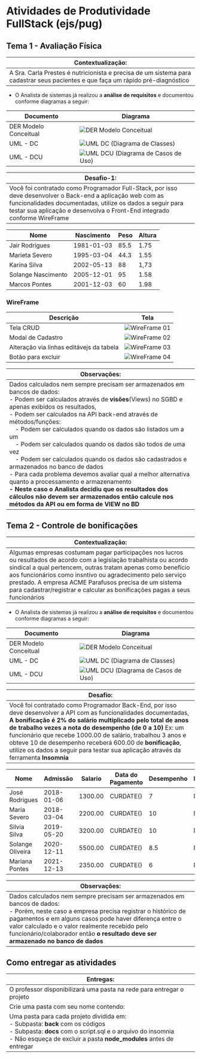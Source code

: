 # Atividades de Produtividade FullStack (ejs/pug)

## Tema 1 - Avaliação Física

|Contextualização:|
|-|
|A Sra. Carla Prestes é nutricionista e precisa de um sistema para cadastrar seus pacientes e que faça um rápido pré-diagnóstico|

- O Analista de sistemas já realizou a **análise de requisitos** e documentou conforme diagramas a seguir:

|Documento|Diagrama|
|-|-|
|DER Modelo Conceitual|![DER Modelo Conceitual](./imgs/der_imc.png)|
|UML - DC|![UML DC (Diagrama de Classes)](./imgs/uml_dc_imc.png)|
|UML - DCU|![UML DCU (Diagrama de Casos de Uso)](./imgs/uml_dcu_imc.png)|

|Desafio-1:|
|-|
|Você foi contratado como Programador Full-Stack, por isso deve desenvolver o Back-end a aplicação web com as funcionalidades documentadas, utilize os dados a seguir para testar sua aplicação e desenvolva o Front-End integrado conforme WireFrame|

|Nome|Nascimento|Peso|Altura|
|-|-|-|-|
|Jair Rodrigues|1981-01-03|85.5|1.75|
|Marieta Severo|1995-03-04|44.3|1.55|
|Karina Silva|2002-05-13|88|1,73|
|Solange Nascimento|2005-12-01|95|1.58|
|Marcos Pontes|2001-12-03|60|1.98|

### WireFrame

|Descrição|Tela|
|-|-|
|Tela CRUD|![WireFrame 01](./imgs/wireframe1.png)|
|Modal de Cadastro|![WireFrame 02](./imgs/wireframe2.png)|
|Alteração via linhas editávejs da tabela|![WireFrame 03](./imgs/wireframe3.png)|
|Botão para excluir|![WireFrame 04](./imgs/wireframe4.png)|

|Observações:|
|-|
|Dados calculados nem sempre precisam ser armazenados em bancos de dados:<br>- Podem ser calculados através de **visões**(Views) no SGBD e apenas exibidos os resultados,<br>- Podem ser calculados na API back-end através de métodos/funções:<br>&emsp;- Podem ser calculados quando os dados são listados um a um<br>&emsp;- Podem ser calculados quando os dados são todos de uma vez<br>&emsp;- Podem ser calculados quando os dados são cadastrados e armazenados no banco de dados<br>- Para cada problema devemos avaliar qual a melhor alternativa quanto a processamento e armazenamento<br>**- Neste caso o Analista decidiu que os resultados dos cálculos não devem ser armazenados então calcule nos métodos da API ou em forma de VIEW no BD**|
## Tema 2 - Controle de bonificações

|Contextualização:|
|-|
|Algumas empresas costumam pagar participações nos lucros ou resultados de acordo com a legislação trabalhista ou acordo sindical a qual pertencem, outras tratam apenas como benefício aos funcionários como insntivo ou agradecimento pelo serviço prestado. A empresa ACME Parafusos precisa de um sistema para cadastrar/registrar e calcular as bonificações pagas a seus funcionários|

- O Analista de sistemas já realizou a **análise de requisitos** e documentou conforme diagramas a seguir:

|Documento|Diagrama|
|-|-|
|DER Modelo Conceitual|![DER Modelo Conceitual](./imgs/der_bonus.png)|
|UML - DC|![UML DC (Diagrama de Classes)](./imgs/uml_dc_bonus.png)|
|UML - DCU|![UML DCU (Diagrama de Casos de Uso)](./imgs/uml_dcu_bonus.png)|

|Desafio:|
|-|
|Você foi contratado como Programador Back-End, por isso deve desenvolver a API com as funcionalidades documentadas, **A bonificação é 2% do salário multiplicado pelo total de anos de trabalho vezes a nota do desempenho (de 0 a 10)** Ex: um funcionário que recebe 1000.00 de salário, trabalhou 3 anos e obteve 10 de desempenho receberá 600.00 de **bonificação**, utilize os dados a seguir para testar sua aplicação através da ferramenta **Insomnia**|

|Nome|Admissão|Salario|Data do Pagamento|Desempenho|Bonificacao|
|-|-|-|-|-|-|
|José Rodrigues|2018-01-06|1300.00|CURDATE()|7|NULL|
|Maria Severo|2018-03-04|2200.00|CURDATE()|10|NULL|
|Silvia Silva|2019-05-20|3200.00|CURDATE()|10|NULL|
|Solange Oliveira|2020-12-11|5500.00|CURDATE()|8.5|NULL|
|Mariana Pontes|2021-12-13|2350.00|CURDATE()|6|NULL|

|Observações:|
|-|
|Dados calculados nem sempre precisam ser armazenados em bancos de dados:<br>- Porém, neste caso a empresa precisa registrar o histórico de pagamentos e em alguns casos pode haver diferença entre o valor calculado e o valor realmente recebido pelo funcionário/colaborador então **o resultado deve ser armazenado no banco de dados**|

## Como entregar as atividades
|Entregas:|
|-|
|O professor disponibilizará uma pasta na rede para entregar o projeto|
|Crie uma pasta com seu nome contendo:|
|Uma pasta para cada projeto dividida em:<br>- Subpasta: **back** com os códigos<br>- Subpasta: **docs** com o script.sql e o arquivo do insomnia<br>- Não esqueça de excluir a pasta **node_modules** antes de entregar|
